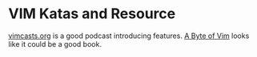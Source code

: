 VIM Katas and Resource
======================

[vimcasts.org][vimcast] is a good podcast introducing features.
[A Byte of Vim][vimbyte] looks like it could be a good book.

[vimcast]: http://vimcasts.org/episodes/archive
[vimbyte]: http://www.swaroopch.com/notes/Vim
